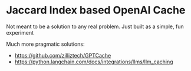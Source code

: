 # Jaccard Index based OpenAI Cache

Not meant to be a solution to any real problem. Just built as a simple, fun experiment

Much more pragmatic solutions:
- https://github.com/zilliztech/GPTCache
- https://python.langchain.com/docs/integrations/llms/llm_caching
